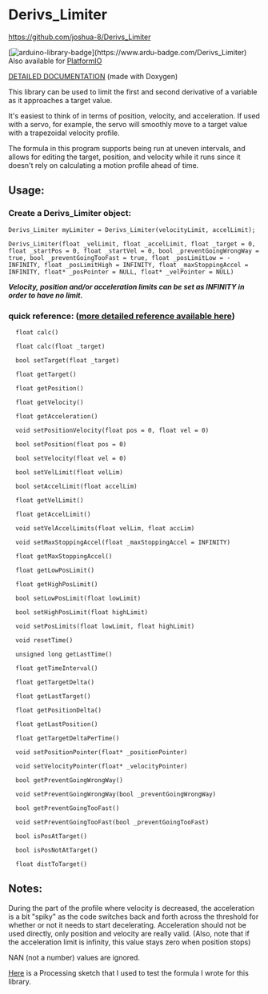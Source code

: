 # Derivs_Limiter

https://github.com/joshua-8/Derivs_Limiter

[![arduino-library-badge](https://www.ardu-badge.com/badge/Derivs_Limiter.svg?)](https://www.ardu-badge.com/Derivs_Limiter) Also available for [PlatformIO](https://platformio.org/lib/show/12113/Derivs_Limiter)

[DETAILED DOCUMENTATION](https://joshua-8.github.io/Derivs_Limiter/html/class_derivs___limiter.html) (made with Doxygen)

This library can be used to limit the first and second derivative of a variable as it approaches a target value.

It's easiest to think of in terms of position, velocity, and acceleration. 
If used with a servo, for example, the servo will smoothly move to a target value with a trapezoidal velocity profile.

The formula in this program supports being run at uneven intervals, and allows for editing the target, position, and velocity while it runs since it doesn't rely on calculating a motion profile ahead of time.

## Usage:

### Create a Derivs_Limiter object:
`Derivs_Limiter myLimiter = Derivs_Limiter(velocityLimit, accelLimit);`

`Derivs_Limiter(float _velLimit, float _accelLimit, float _target = 0, float _startPos = 0, float _startVel = 0, bool _preventGoingWrongWay = true, bool _preventGoingTooFast = true, float _posLimitLow = -INFINITY, float _posLimitHigh = INFINITY, float _maxStoppingAccel = INFINITY, float* _posPointer = NULL, float* _velPointer = NULL)`

_**Velocity, position and/or acceleration limits can be set as INFINITY in order to have no limit.**_

### quick reference: ([more detailed reference available here](https://joshua-8.github.io/Derivs_Limiter/html/class_derivs___limiter.html))

  `  float calc()`  

  `  float calc(float _target)`  

  `  bool setTarget(float _target)`  

  `  float getTarget()`  

  `  float getPosition()`  

  `  float getVelocity()`  

  `  float getAcceleration()`

  `  void setPositionVelocity(float pos = 0, float vel = 0)`  

  `  bool setPosition(float pos = 0)`  

  `  bool setVelocity(float vel = 0)`  

  `  bool setVelLimit(float velLim)`  

  `  bool setAccelLimit(float accelLim)`  

  `  float getVelLimit()`  

  `  float getAccelLimit()`  

  `  void setVelAccelLimits(float velLim, float accLim)`    

  `  void setMaxStoppingAccel(float _maxStoppingAccel = INFINITY)`  

  `  float getMaxStoppingAccel()`  

  `  float getLowPosLimit()`  

  `  float getHighPosLimit()`  

  `  bool setLowPosLimit(float lowLimit)`  

  `  bool setHighPosLimit(float highLimit)`  

  `  void setPosLimits(float lowLimit, float highLimit)`  

  `  void resetTime()`  

  `  unsigned long getLastTime()`  

  `  float getTimeInterval()`  

  `  float getTargetDelta()`  

  `  float getLastTarget()`  
  
  `  float getPositionDelta()`

  `  float getLastPosition()`

  `  float getTargetDeltaPerTime()`  

  `  void setPositionPointer(float* _positionPointer)`  

  `  void setVelocityPointer(float* _velocityPointer)`  

  `  bool getPreventGoingWrongWay()`  

  `  void setPreventGoingWrongWay(bool _preventGoingWrongWay)`  

  `  bool getPreventGoingTooFast()`  

  `  void setPreventGoingTooFast(bool _preventGoingTooFast)`  

  `  bool isPosAtTarget()`  

  `  bool isPosNotAtTarget()`  

  `  float distToTarget()`  
 

## Notes:

During the part of the profile where velocity is decreased, the acceleration is a bit "spiky" as the code switches back and forth across the threshold for whether or not it needs to start decelerating. Acceleration should not be used directly, only position and velocity are really valid. (Also, note that if the acceleration limit is infinity, this value stays zero when position stops)

NAN (not a number) values are ignored.

[Here](https://gist.github.com/joshua-8/3209f2f400a0e68dead911b8743fc5f0) is a Processing sketch that I used to test the formula I wrote for this library.
